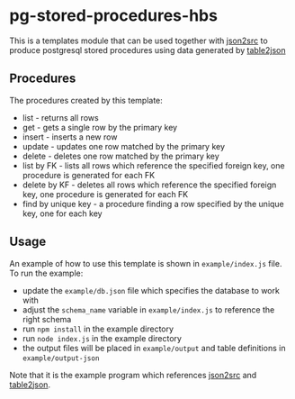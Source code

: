 ﻿# pg-stored-procedures-hbs
This is a templates module that can be used together with [json2src](https://github.com/jakubiszon/json2src)
to produce postgresql stored procedures using data generated by [table2json](https://github.com/jakubiszon/table2json)

## Procedures
The procedures created by this template:
 - list - returns all rows
 - get - gets a single row by the primary key
 - insert - inserts a new row
 - update - updates one row matched by the primary key
 - delete - deletes one row matched by the primary key
 - list by FK - lists all rows which reference the specified foreign key, one procedure is generated for each FK
 - delete by KF - deletes all rows which reference the specified foreign key, one procedure is generated for each FK
 - find by unique key - a procedure finding a row specified by the unique key, one for each key

## Usage
An example of how to use this template is shown in `example/index.js` file.
To run the example:
  - update the `example/db.json` file which specifies the database to work with
  - adjust the `schema_name` variable in `example/index.js` to reference the right schema
  - run `npm install` in the example directory
  - run `node index.js` in the example directory
  - the output files will be placed in `example/output` and table definitions in `example/output-json`

Note that it is the example program which references [json2src](https://github.com/jakubiszon/json2src) and [table2json](https://github.com/jakubiszon/table2json).
